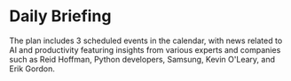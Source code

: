 # Daily Briefing

The plan includes 3 scheduled events in the calendar, with news related to AI and productivity featuring insights from various experts and companies such as Reid Hoffman, Python developers, Samsung, Kevin O'Leary, and Erik Gordon.